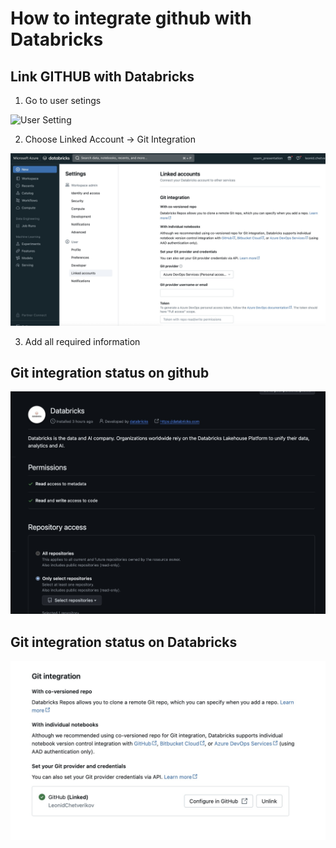 # How to integrate github with Databricks


## Link GITHUB with Databricks
1. Go to user setings

![User Setting](../pictures/UserSetting.jpg)

2. Choose Linked Account -> Git Integration
   
![Personal access tokens](../pictures/GitIntegration.jpg)

3. Add all required information

## Git integration status on github
![Git integration status](../pictures/Integrationonly1repo.jpg)


## Git integration status on Databricks
![Git integration status](../pictures/DatabriksGitIntegration.jpg)
